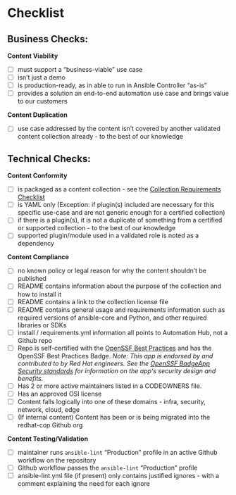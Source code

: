 # Checklist

## Business Checks:

**Content Viability** 
- [ ] must support a “business-viable” use case
- [ ] isn’t just a demo
- [ ] is production-ready, as in able to run in Ansible Controller “as-is”
- [ ] provides a solution an end-to-end automation use case and brings value to our customers

**Content Duplication**
- [ ] use case addressed by the content isn’t covered by another validated content collection already - to the best of our knowledge

## Technical Checks:

**Content Conformity**
- [ ] is packaged as a content collection - see the [Collection Requirements Checklist](https://github.com/ansible-collections/overview/blob/main/collection_checklist.md)
- [ ] is YAML only (Exception: if plugin(s) included are necessary for this specific use-case and are not generic enough for a certified collection)
- [ ] if there is a plugin(s), it is not a duplicate of something from a certified or supported collection - to the best of our knowledge
- [ ] supported plugin/module used in a validated role is noted as a dependency

**Content Compliance** 
- [ ] no known policy or legal reason for why the content shouldn’t be published
- [ ] README contains information about the purpose of the collection and how to install it
- [ ] README contains a link to the collection license file
- [ ] README contains general usage and requirements information such as required versions of ansible-core and Python, and other required libraries or SDKs
- [ ] install / requirements.yml information all points to Automation Hub, not a Github repo
- [ ] Repo is self-certified with the [OpenSSF Best Practices](https://bestpractices.coreinfrastructure.org/en) and has the OpenSSF Best Practices Badge. _Note: This app is endorsed by and contributed to by Red Hat engineers. See the [OpenSSF BadgeApp Security standards](https://github.com/coreinfrastructure/best-practices-badge/blob/main/docs/assurance-case.md#badgeapp-security-its-assurance-case) for information on the app's security design and benefits._
- [ ] Has 2 or more active maintainers listed in a CODEOWNERS file. 
- [ ] Has an approved OSI license 
- [ ] Content falls logically into one of these domains - infra, security, network, cloud, edge
- [ ] (If internal content) Content has been or is being migrated into the redhat-cop Github org

**Content Testing/Validation**
- [ ] maintainer runs `ansible-lint` “Production” profile in an active Github workflow on the repository
- [ ] Github workflow passes the `ansible-lint` “Production” profile
- [ ] ansible-lint.yml file (if present) only contains justified ignores - with a comment explaining the need for each ignore
